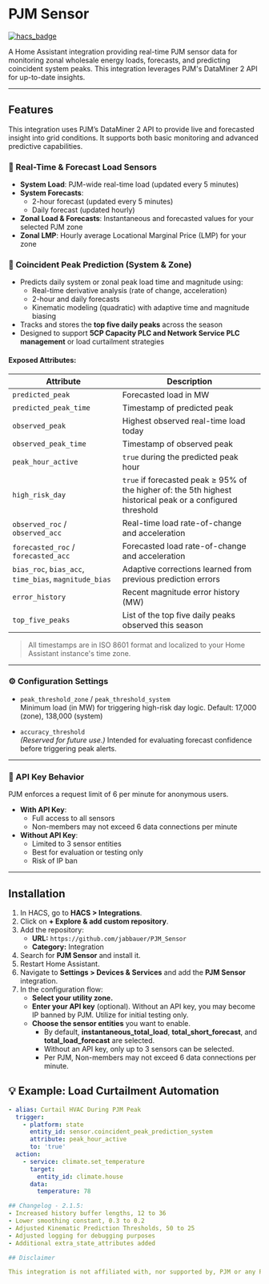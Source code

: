# PJM Sensor

[![hacs_badge](https://img.shields.io/badge/HACS-Default-orange.svg?style=for-the-badge)](https://github.com/custom-components/hacs)

A Home Assistant integration providing real-time PJM sensor data for monitoring zonal wholesale energy loads, forecasts, and predicting coincident system peaks. This integration leverages PJM's DataMiner 2 API for up-to-date insights.

---

## Features

This integration uses PJM’s DataMiner 2 API to provide live and forecasted insight into grid conditions. It supports both basic monitoring and advanced predictive capabilities.

### 🔄 Real-Time & Forecast Load Sensors

- **System Load**: PJM-wide real-time load (updated every 5 minutes)
- **System Forecasts**:
  - 2-hour forecast (updated every 5 minutes)
  - Daily forecast (updated hourly)
- **Zonal Load & Forecasts**: Instantaneous and forecasted values for your selected PJM zone
- **Zonal LMP**: Hourly average Locational Marginal Price (LMP) for your zone

### 🔮 Coincident Peak Prediction (System & Zone)

- Predicts daily system or zonal peak load time and magnitude using:
  - Real-time derivative analysis (rate of change, acceleration)
  - 2-hour and daily forecasts
  - Kinematic modeling (quadratic) with adaptive time and magnitude biasing
- Tracks and stores the **top five daily peaks** across the season
- Designed to support **5CP Capacity PLC and Network Service PLC management** or load curtailment strategies

#### Exposed Attributes:
| Attribute | Description |
|----------|-------------|
| `predicted_peak` | Forecasted load in MW |
| `predicted_peak_time` | Timestamp of predicted peak |
| `observed_peak` | Highest observed real-time load today |
| `observed_peak_time` | Timestamp of observed peak |
| `peak_hour_active` | `true` during the predicted peak hour |
| `high_risk_day` | `true` if forecasted peak ≥ 95% of the higher of: the 5th highest historical peak or a configured threshold |
| `observed_roc` / `observed_acc` | Real-time load rate-of-change and acceleration |
| `forecasted_roc` / `forecasted_acc` | Forecasted load rate-of-change and acceleration |
| `bias_roc`, `bias_acc`, `time_bias`, `magnitude_bias` | Adaptive corrections learned from previous prediction errors |
| `error_history` | Recent magnitude error history (MW) |
| `top_five_peaks` | List of the top five daily peaks observed this season |

> All timestamps are in ISO 8601 format and localized to your Home Assistant instance's time zone.

---

### ⚙️ Configuration Settings

- `peak_threshold_zone` / `peak_threshold_system`  
  Minimum load (in MW) for triggering high-risk day logic. Default: 17,000 (zone), 138,000 (system)

- `accuracy_threshold`  
  *(Reserved for future use.)* Intended for evaluating forecast confidence before triggering peak alerts.

---

### 🔑 API Key Behavior

PJM enforces a request limit of 6 per minute for anonymous users.

- **With API Key**:
  - Full access to all sensors
  - Non-members may not exceed 6 data connections per minute
- **Without API Key**:
  - Limited to 3 sensor entities
  - Best for evaluation or testing only
  - Risk of IP ban

---

## Installation

1. In HACS, go to **HACS > Integrations**.
2. Click on **+ Explore & add custom repository**.
3. Add the repository:
   - **URL:** `https://github.com/jabbauer/PJM_Sensor`
   - **Category:** Integration
4. Search for **PJM Sensor** and install it.
5. Restart Home Assistant.
6. Navigate to **Settings > Devices & Services** and add the **PJM Sensor** integration.
7. In the configuration flow:
   - **Select your utility zone.**
   - **Enter your API key** (optional). Without an API key, you may become IP banned by PJM. Utilize for initial testing only.
   - **Choose the sensor entities** you want to enable.
     - By default, **instantaneous_total_load**, **total_short_forecast**, and **total_load_forecast** are selected.
     - Without an API key, only up to 3 sensors can be selected.
     - Per PJM, Non-members may not exceed 6 data connections per minute.

## 💡 Example: Load Curtailment Automation

```yaml
- alias: Curtail HVAC During PJM Peak
  trigger:
    - platform: state
      entity_id: sensor.coincident_peak_prediction_system
      attribute: peak_hour_active
      to: 'true'
  action:
    - service: climate.set_temperature
      target:
        entity_id: climate.house
      data:
        temperature: 78

## Changelog - 2.1.5:
- Increased history buffer lengths, 12 to 36
- Lower smoothing constant, 0.3 to 0.2
- Adjusted Kinematic Prediction Thresholds, 50 to 25
- Adjusted logging for debugging purposes
- Additional extra_state_attributes added

## Disclaimer

This integration is not affiliated with, nor supported by, PJM or any PJM member. Use at your own risk. Data from PJM's DataMiner 2 API is for internal use only. Redistribution of this data or any derivative information is prohibited unless you are a PJM member.

